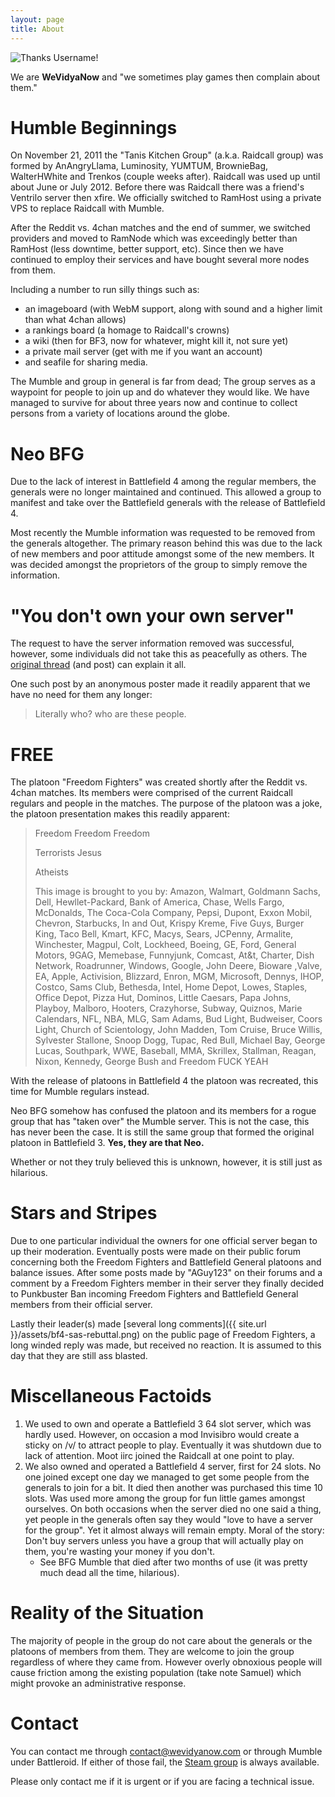 ```yaml
---
layout: page
title: About
---
```


<img title="Thanks Username!" src="{{ site.baseurl }}/assets/wvn.png" class="center">

<p class="center">We are <strong>WeVidyaNow</strong> and "we sometimes play games then complain about them."</p>

# Humble Beginnings

On November 21, 2011 the "Tanis Kitchen Group" (a.k.a. Raidcall group) was formed by AnAngryLlama, Luminosity, YUMTUM, BrownieBag, WalterHWhite and Trenkos (couple weeks after). Raidcall was used up until about June or July 2012. Before there was Raidcall there was a friend's Ventrilo server then xfire. We officially switched to RamHost using a private VPS to replace Raidcall with Mumble.

After the Reddit vs. 4chan matches and the end of summer, we switched providers and moved to RamNode which was exceedingly better than RamHost (less downtime, better support, etc). Since then we have continued to employ their services and have bought several more nodes from them. 

Including a number to run silly things such as:

* an imageboard (with WebM support, along with sound and a higher limit than what 4chan allows)
* a rankings board (a homage to Raidcall's crowns)
* <span class="strike">a wiki (then for BF3, now for whatever, <span class="spoiler">might kill it, not sure yet</span>)</span>
* a private mail server (get with me if you want an account)
* and seafile for sharing media.

The Mumble and group in general is far from dead; The group serves as a waypoint for people to join up and do whatever they would like. We have managed to survive for about three years now and continue to collect persons from a variety of locations around the globe.

# Neo BFG

Due to the lack of interest in Battlefield 4 among the regular members, the generals were no longer maintained and continued. This allowed a group to manifest and take over the Battlefield generals with the release of Battlefield 4. 

Most recently the Mumble information was requested to be removed from the generals altogether. The primary reason behind this was due to the lack of new members and poor attitude amongst some of the new members. It was decided amongst the proprietors of the group to simply remove the information.

# "You don't own your own server"

The request to have the server information removed was successful, however, some individuals did not take this as peacefully as others. The [original thread](http://archive.foolz.us/vg/thread/60128106/#60215995) (and post) can explain it all.

One such post by an anonymous poster made it readily apparent that we have no need for them any longer:

> Literally who? who are these people. 

# FREE

The platoon "Freedom Fighters" was created shortly after the Reddit vs. 4chan matches. Its members were comprised of the current Raidcall regulars and people in the matches. The purpose of the platoon was a joke, the platoon presentation makes this readily apparent:

> Freedom Freedom Freedom
> 
> Terrorists Jesus
> 
> Atheists
> 
> This image is brought to you by: Amazon, Walmart, Goldmann Sachs, Dell, Hewllet-Packard, Bank of America, Chase, Wells Fargo, McDonalds, The Coca-Cola Company, Pepsi, Dupont, Exxon Mobil, Chevron, Starbucks, In and Out, Krispy Kreme, Five Guys, Burger King, Taco Bell, Kmart, KFC, Macys, Sears, JCPenny, Armalite, Winchester, Magpul, Colt, Lockheed, Boeing, GE, Ford, General Motors, 9GAG, Memebase, Funnyjunk, Comcast, At&t, Charter, Dish Network, Roadrunner, Windows, Google, John Deere, Bioware ,Valve, EA, Apple, Activision, Blizzard, Enron, MGM, Microsoft, Dennys, IHOP, Costco, Sams Club, Bethesda, Intel, Home Depot, Lowes, Staples, Office Depot, Pizza Hut, Dominos, Little Caesars, Papa Johns, Playboy, Malboro, Hooters, Crazyhorse, Subway, Quiznos, Marie Calendars, NFL, NBA, MLG, Sam Adams, Bud Light, Budweiser, Coors Light, Church of Scientology, John Madden, Tom Cruise, Bruce Willis, Sylvester Stallone, Snoop Dogg, Tupac, Red Bull, Michael Bay, George Lucas, Southpark, WWE, Baseball, MMA, Skrillex, Stallman, Reagan, Nixon, Kennedy, George Bush and Freedom FUCK YEAH 

With the release of platoons in Battlefield 4 the platoon was recreated, this time for Mumble regulars instead.

Neo BFG somehow has confused the platoon and its members for a rogue group that has "taken over" the Mumble server. This is not the case, this has never been the case. It is still the same group that formed the original platoon in Battlefield 3. **Yes, they are that Neo.**

Whether or not they truly believed this is unknown, however, it is still just as hilarious.

# Stars and Stripes

Due to one particular individual the owners for one official server began to up their moderation. Eventually posts were made on their public forum concerning both the Freedom Fighters and Battlefield General platoons and balance issues. After some posts made by "AGuy123" on their forums and a comment by a Freedom Fighters member in their server they finally decided to Punkbuster Ban incoming Freedom Fighters and Battlefield General members from their official server. 

Lastly their leader(s) made [several long comments]({{ site.url }}/assets/bf4-sas-rebuttal.png) on the public page of Freedom Fighters, a long winded reply was made, but received no reaction. It is assumed to this day that they are still ass blasted.

# Miscellaneous Factoids

1. We used to own and operate a Battlefield 3 64 slot server, which was hardly used. However, on occasion a mod Invisibro would create a sticky on /v/ to attract people to play. Eventually it was shutdown due to lack of attention. Moot iirc joined the Raidcall at one point to play.
2. We also owned and operated a Battlefield 4 server, first for 24 slots. No one joined except one day we managed to get some people from the generals to join for a bit. It died then another was purchased this time 10 slots. Was used more among the group for fun little games amongst ourselves. On both occasions when the server died no one said a thing, yet people in the generals often say they would "love to have a server for the group". Yet it almost always will remain empty. Moral of the story: Don't buy servers unless you have a group that will actually play on them, you're wasting your money if you don't.
	* See BFG Mumble that died after two months of use <span class="spoiler">(it was pretty much dead all the time, hilarious)</span>.

# Reality of the Situation

The majority of people in the group do not care about the generals or the platoons of members from them. They are welcome to join the group regardless of where they came from. However overly obnoxious people will cause friction among the existing population <span class="spoiler">(take note Samuel)</span> which might provoke an administrative response.

# Contact

You can contact me through [contact@wevidyanow.com](mailto:contact@wevidyanow.com) or through Mumble under Battleroid. If either of those fail, the [Steam group](http://steamcommunity.com/groups/wevidyanow) is always available.

Please only contact me if it is urgent or if you are facing a technical issue.
